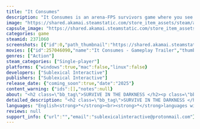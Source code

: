 ```yaml
---
title: "It Consumes"
description: "It Consumes is an arena-FPS survivors game where you see by beating your heart. Use your pulse to reveal the world around you as you fight your way through Lovecraftian horrors. Upgrade your abilities on each unique run as you plunge deeper and deeper into total darkness."
image: "https://shared.akamai.steamstatic.com/store_item_assets/steam/apps/2371060/header.jpg?t=1732150281"
capsule_image: "https://shared.akamai.steamstatic.com/store_item_assets/steam/apps/2371060/capsule_231x87.jpg?t=1732150281"
categories: game
steamid: 2371060
screenshots: [{"id":0,"path_thumbnail":"https://shared.akamai.steamstatic.com/store_item_assets/steam/apps/2371060/ss_0d9d3b67d0a7a154a1d0330c15149ad368f8915c.600x338.jpg?t=1732150281","path_full":"https://shared.akamai.steamstatic.com/store_item_assets/steam/apps/2371060/ss_0d9d3b67d0a7a154a1d0330c15149ad368f8915c.1920x1080.jpg?t=1732150281"},{"id":1,"path_thumbnail":"https://shared.akamai.steamstatic.com/store_item_assets/steam/apps/2371060/ss_26d1b9a8080902fcb8445c4fdfa2138daab8afe5.600x338.jpg?t=1732150281","path_full":"https://shared.akamai.steamstatic.com/store_item_assets/steam/apps/2371060/ss_26d1b9a8080902fcb8445c4fdfa2138daab8afe5.1920x1080.jpg?t=1732150281"},{"id":2,"path_thumbnail":"https://shared.akamai.steamstatic.com/store_item_assets/steam/apps/2371060/ss_0f523797736cfb648c5a76d28ca7ab1137a8a367.600x338.jpg?t=1732150281","path_full":"https://shared.akamai.steamstatic.com/store_item_assets/steam/apps/2371060/ss_0f523797736cfb648c5a76d28ca7ab1137a8a367.1920x1080.jpg?t=1732150281"},{"id":3,"path_thumbnail":"https://shared.akamai.steamstatic.com/store_item_assets/steam/apps/2371060/ss_112c00d02d05626064becd1d62a613bbaac8ff69.600x338.jpg?t=1732150281","path_full":"https://shared.akamai.steamstatic.com/store_item_assets/steam/apps/2371060/ss_112c00d02d05626064becd1d62a613bbaac8ff69.1920x1080.jpg?t=1732150281"},{"id":4,"path_thumbnail":"https://shared.akamai.steamstatic.com/store_item_assets/steam/apps/2371060/ss_b6a75873460ff49c2da285f608fd7c388d77a323.600x338.jpg?t=1732150281","path_full":"https://shared.akamai.steamstatic.com/store_item_assets/steam/apps/2371060/ss_b6a75873460ff49c2da285f608fd7c388d77a323.1920x1080.jpg?t=1732150281"},{"id":5,"path_thumbnail":"https://shared.akamai.steamstatic.com/store_item_assets/steam/apps/2371060/ss_48511a92030a6381f0cfd697cbf243623aebf18d.600x338.jpg?t=1732150281","path_full":"https://shared.akamai.steamstatic.com/store_item_assets/steam/apps/2371060/ss_48511a92030a6381f0cfd697cbf243623aebf18d.1920x1080.jpg?t=1732150281"},{"id":6,"path_thumbnail":"https://shared.akamai.steamstatic.com/store_item_assets/steam/apps/2371060/ss_e65d094351f59efa0093592980cc53a94dce76f6.600x338.jpg?t=1732150281","path_full":"https://shared.akamai.steamstatic.com/store_item_assets/steam/apps/2371060/ss_e65d094351f59efa0093592980cc53a94dce76f6.1920x1080.jpg?t=1732150281"},{"id":7,"path_thumbnail":"https://shared.akamai.steamstatic.com/store_item_assets/steam/apps/2371060/ss_a5741f57fac9d171b4a4a208f13a7c64f97b8f9f.600x338.jpg?t=1732150281","path_full":"https://shared.akamai.steamstatic.com/store_item_assets/steam/apps/2371060/ss_a5741f57fac9d171b4a4a208f13a7c64f97b8f9f.1920x1080.jpg?t=1732150281"},{"id":8,"path_thumbnail":"https://shared.akamai.steamstatic.com/store_item_assets/steam/apps/2371060/ss_2fb797d2eba9e58b0014c4649af14634d756092b.600x338.jpg?t=1732150281","path_full":"https://shared.akamai.steamstatic.com/store_item_assets/steam/apps/2371060/ss_2fb797d2eba9e58b0014c4649af14634d756092b.1920x1080.jpg?t=1732150281"},{"id":9,"path_thumbnail":"https://shared.akamai.steamstatic.com/store_item_assets/steam/apps/2371060/ss_7fdf3a6d16f510dfd8bed374fc7fabc3d466177a.600x338.jpg?t=1732150281","path_full":"https://shared.akamai.steamstatic.com/store_item_assets/steam/apps/2371060/ss_7fdf3a6d16f510dfd8bed374fc7fabc3d466177a.1920x1080.jpg?t=1732150281"},{"id":10,"path_thumbnail":"https://shared.akamai.steamstatic.com/store_item_assets/steam/apps/2371060/ss_71bd85c8db751137e685ecac58c0b2fda624a653.600x338.jpg?t=1732150281","path_full":"https://shared.akamai.steamstatic.com/store_item_assets/steam/apps/2371060/ss_71bd85c8db751137e685ecac58c0b2fda624a653.1920x1080.jpg?t=1732150281"},{"id":11,"path_thumbnail":"https://shared.akamai.steamstatic.com/store_item_assets/steam/apps/2371060/ss_ff1f2b68729e7a4101f1261ca1a704a5883872f2.600x338.jpg?t=1732150281","path_full":"https://shared.akamai.steamstatic.com/store_item_assets/steam/apps/2371060/ss_ff1f2b68729e7a4101f1261ca1a704a5883872f2.1920x1080.jpg?t=1732150281"}]
movies: [{"id":257046090,"name":"It Consumes - Gameplay Trailer","thumbnail":"https://shared.akamai.steamstatic.com/store_item_assets/steam/apps/257046090/movie.293x165.jpg?t=1723617461","webm":{"480":"http://video.akamai.steamstatic.com/store_trailers/257046090/movie480_vp9.webm?t=1723617461","max":"http://video.akamai.steamstatic.com/store_trailers/257046090/movie_max_vp9.webm?t=1723617461"},"mp4":{"480":"http://video.akamai.steamstatic.com/store_trailers/257046090/movie480.mp4?t=1723617461","max":"http://video.akamai.steamstatic.com/store_trailers/257046090/movie_max.mp4?t=1723617461"},"highlight":true}]
genres: ["Action"]
steam_categories: ["Single-player"]
platforms: {"windows":true,"mac":false,"linux":false}
developers: ["Sublexical Interactive"]
publishers: ["Sublexical Interactive"]
release_date: {"coming_soon":true,"date":"2025"}
content_warning: {"ids":[],"notes":null}
about: "<h2 class=\"bb_tag\">SURVIVE IN THE DARKNESS </h2><p class=\"bb_paragraph\">It Consumes is an arena-FPS survivors game that plays like a combination of Devil Daggers and Vampire Survivors, but with an additional twist — to see the environment and the horrors within it, you must use your <i>pulse</i> to temporarily reveal your surroundings. </p><p class=\"bb_paragraph\"></p><p class=\"bb_paragraph\"><img class=\"bb_img\" src=\"https://shared.akamai.steamstatic.com/store_item_assets/steam/apps/2371060/extras/GIF_1.gif?t=1732150281\" /></p><h2 class=\"bb_tag\">EVERY RUN IS UNIQUE </h2><p class=\"bb_paragraph\">Gain new abilities, upgrade your firepower and mobility, and become an unstoppable demon slaying machine. Different upgrades reward different styles of play, so there's always new strategies to try out when you start a new run. </p><p class=\"bb_paragraph\"></p><p class=\"bb_paragraph\"><img class=\"bb_img\" src=\"https://shared.akamai.steamstatic.com/store_item_assets/steam/apps/2371060/extras/GIF_3.gif?t=1732150281\" /></p><h2 class=\"bb_tag\">PUSH YOUR LUCK </h2><p class=\"bb_paragraph\">Increase the power of your abilities by taking on <i>Blights</i>, which add unique debuffs that you'll have to compensate for. How many can you stack before it becomes too much?</p><p class=\"bb_paragraph\"></p><p class=\"bb_paragraph\"><img class=\"bb_img\" src=\"https://shared.akamai.steamstatic.com/store_item_assets/steam/apps/2371060/extras/GIF_2.gif?t=1732150281\" /></p>"
detailed_description: "<h2 class=\"bb_tag\">SURVIVE IN THE DARKNESS </h2><p class=\"bb_paragraph\">It Consumes is an arena-FPS survivors game that plays like a combination of Devil Daggers and Vampire Survivors, but with an additional twist — to see the environment and the horrors within it, you must use your <i>pulse</i> to temporarily reveal your surroundings. </p><p class=\"bb_paragraph\"></p><p class=\"bb_paragraph\"><img class=\"bb_img\" src=\"https://shared.akamai.steamstatic.com/store_item_assets/steam/apps/2371060/extras/GIF_1.gif?t=1732150281\" /></p><h2 class=\"bb_tag\">EVERY RUN IS UNIQUE </h2><p class=\"bb_paragraph\">Gain new abilities, upgrade your firepower and mobility, and become an unstoppable demon slaying machine. Different upgrades reward different styles of play, so there's always new strategies to try out when you start a new run. </p><p class=\"bb_paragraph\"></p><p class=\"bb_paragraph\"><img class=\"bb_img\" src=\"https://shared.akamai.steamstatic.com/store_item_assets/steam/apps/2371060/extras/GIF_3.gif?t=1732150281\" /></p><h2 class=\"bb_tag\">PUSH YOUR LUCK </h2><p class=\"bb_paragraph\">Increase the power of your abilities by taking on <i>Blights</i>, which add unique debuffs that you'll have to compensate for. How many can you stack before it becomes too much?</p><p class=\"bb_paragraph\"></p><p class=\"bb_paragraph\"><img class=\"bb_img\" src=\"https://shared.akamai.steamstatic.com/store_item_assets/steam/apps/2371060/extras/GIF_2.gif?t=1732150281\" /></p>"
languages: "English<strong>*</strong><br><strong>*</strong>languages with full audio support"
reviews: null
support_info: {"url":"","email":"sublexicalinteractive@protonmail.com"}
---
```


